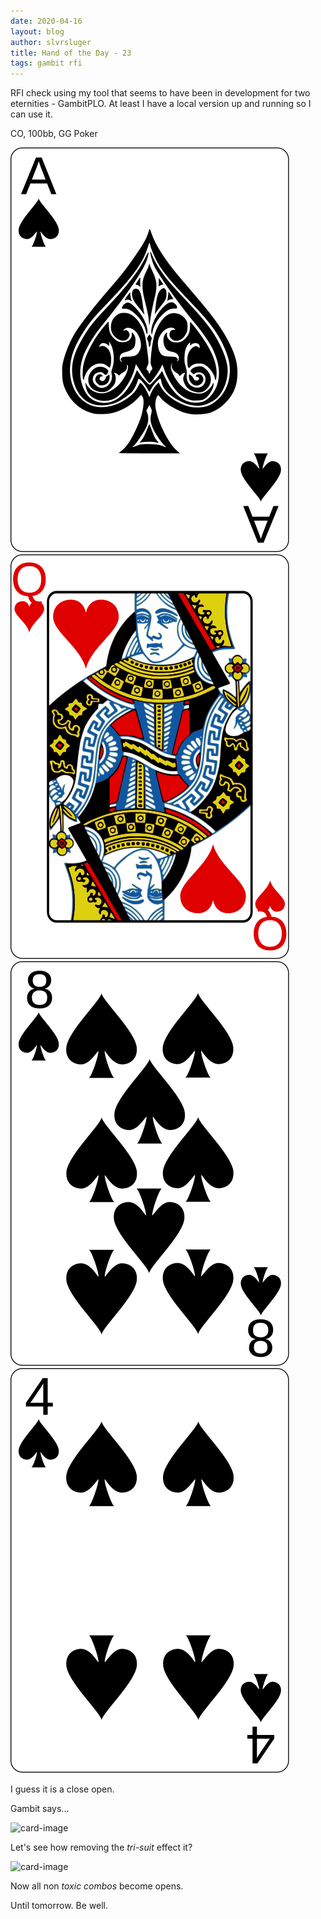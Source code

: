 ```yaml
---
date: 2020-04-16
layout: blog
author: slvrsluger
title: Hand of the Day - 23
tags: gambit rfi
---
```


RFI check using my tool that seems to have been in development for two eternities - GambitPLO. At least I have a local version up and running so I can use it.

CO, 100bb, GG Poker

![card-image](/assets/cards/AS.svg#5cards)
![card-image](/assets/cards/QH.svg#5cards)
![card-image](/assets/cards/8S.svg#5cards)
![card-image](/assets/cards/4S.svg#5cards)

I guess it is a close open.

Gambit says...

![card-image](/assets/cards/AQ84sss.png)

Let's see how removing the _tri-suit_ effect it?

![card-image](/assets/cards/AQ84ss.png)

Now all non _toxic combos_ become opens.

Until tomorrow. Be well.
